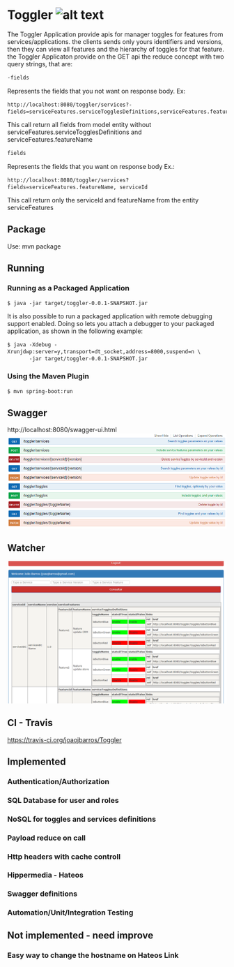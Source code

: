 

# Toggler ![alt text](https://api.travis-ci.org/joaojbarros/Toggler.svg?branch=master)
The Toggler Application provide apis for manager toggles for features from services/applications.
the clients sends only yours identifiers and versions, then they can view all features and the hierarchy of toggles for that feature.
the Toggler Applicaton provide on the GET api the reduce concept with two query strings, that are:
```html
-fields
```
Represents the fields that you not want on response body.
Ex: 
```shell
http://localhost:8080/toggler/services?-fields=serviceFeatures.serviceTogglesDefinitions,serviceFeatures.featureName
```
This call return all fields from model entity without serviceFeatures.serviceTogglesDefinitions and serviceFeatures.featureName
```html
fields
```
Represents the fields that you want on response body
Ex.: 
```shell
http://localhost:8080/toggler/services?fields=serviceFeatures.featureName, serviceId
```
This call return only the serviceId and featureName from the entity serviceFeatures
## Package
Use: mvn package
## Running
### Running as a Packaged Application
```shell
$ java -jar target/toggler-0.0.1-SNAPSHOT.jar
```

It is also possible to run a packaged application with remote debugging support enabled. Doing so lets you attach a debugger to your packaged application, as shown in the following example:

```shell
$ java -Xdebug -Xrunjdwp:server=y,transport=dt_socket,address=8000,suspend=n \
       -jar target/toggler-0.0.1-SNAPSHOT.jar
```
### Using the Maven Plugin
```shell
$ mvn spring-boot:run
```
## Swagger
http://localhost:8080/swagger-ui.html
![alt text](https://raw.githubusercontent.com/joaojbarros/images-readme/master/swagger.png)

## Watcher
![alt text](https://raw.githubusercontent.com/joaojbarros/images-readme/master/view.png)

## CI - Travis
https://travis-ci.org/joaojbarros/Toggler

## Implemented
### Authentication/Authorization
### SQL Database for user and roles
### NoSQL for toggles and services definitions
### Payload reduce on call
### Http headers with cache controll
### Hippermedia - Hateos
### Swagger definitions
### Automation/Unit/Integration Testing


## Not implemented - need improve
### Easy way to change the hostname on Hateos Link

